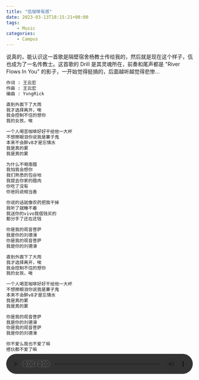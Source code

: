 ```yaml
---
title: "佤咖啡有感"
date: 2023-03-13T18:15:21+08:00
tags:
    - Music
categories:
    - Campus
---
```


说真的，能认识这一首歌是隔壁宿舍杨教士传给我的，然后就是现在这个样子，佤也成为了一名传教士。这首歌的 Drill 是其灵魂所在，前奏和尾声都是 "River Flows In You" 的影子，一开始觉得挺搞的，后面越听越觉得悲惨...


```txt
作词 : 王云宏
作曲 : 王云宏
编曲 : YvngRick

直到外面下了大雨
我才选择离开，唉
我会控制不住的想你
我的女孩，唉

一个人喝苦咖啡好好干给他一大杯
不想擦眼泪你说我是寨子鬼
本来不会醉v8才是忘情水
我是真的累
我是真的累

为什么不喝南腊
我怕我会想你
我们熟悉的包谷地
我提去你家的腊肉
你吃了没有
你爸妈说相当香

你说的话就像农药把我干掉
我听了就睡不着
我送你的vivo我借钱买的
都分手了还在还钱

你是我的观音菩萨
我是你的刘德滑
你是我的观音菩萨
我是你的刘德滑

直到外面下了大雨
我才选择离开，唉
我会控制不住的想你
我的女孩，唉

一个人喝苦咖啡好好干给他一大杯
不想擦眼泪你说我是寨子鬼
本来不会醉v8才是忘情水
我是真的累
我是真的累

你是我的观音菩萨
我是你的刘德滑
你是我的观音菩萨
我是你的刘德滑

你不爱么我也不爱了嘛
搭伙都不爱了嘛
```

</br>

<style>
.audio_player_parent {
position: relative;
}

.audio_player_parent .audio_player_child {
position: absolute;
left: 50%;
top: 50%;
transform: translate(-50%, -50%);
width:100%;
}

audio::-webkit-media-controls-panel {
  background-color: #333333;
}
</style>
<div class="audio_player_parent">
<audio controls class="audio_player_child">
<source src="https://raw.githubusercontent.com/HCY-ASLEEP/Media-Repo/main/music/wacoffee.mp3" type="audio/mpeg">
Your browser does not support the audio element.
</audio>
</div>

